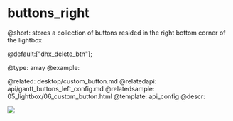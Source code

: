 buttons_right
=============
@short: stores a collection of buttons resided in the right bottom corner of the lightbox

@default:["dhx_delete_btn"];

@type: array
@example:
<style>
    .complete_button{
        margin-top: 2px;
        background-image:url("common/v_complete.png");
        width: 20px;
    }
</style>
<script>
	gantt.config.buttons_right=["dhx_delete_btn","complete_button"]; /*!*/
	gantt.locale.labels["complete_button"] = "Complete";
	gantt.init("gantt_here");

	gantt.attachEvent("onLightboxButton", function(button_id, node, e){
		if(button_id == "complete_button"){
			var id = gantt.getState().lightbox;
        	gantt.getTask(id).progress = 1;
        	gantt.updateTask(id);
        	gantt.hideLightbox();
		}
	});
</script>

@related:
	 desktop/custom_button.md
@relatedapi:
	api/gantt_buttons_left_config.md
@relatedsample:
	05_lightbox/06_custom_button.html
@template:	api_config
@descr:

<img src="api/property_buttons_left.png"/>